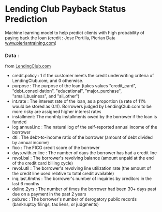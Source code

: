 # Lending Club Payback Status Prediction
Machine learning model to help predict clients with high probability of paying back the loan
(credit : Jose Portilla, Pierian Data www.pieriantraining.com)

### Data :
from [LendingClub.com](www.lendingclub.com)

* credit.policy : 1 if the customer meets the credit underwriting criteria of LendingClub.com, and 0 otherwise.
* purpose : The purpose of the loan (takes values "credit_card", "debt_consolidation", "educational", "major_purchase", "small_business", and "all_other")
* int.rate : The interest rate of the loan, as a proportion (a rate of 11% would be stored as 0.11). Borrowers judged by LendingClub.com to be more risky are assigned higher interest rates
* installment: The monthly installments owed by the borrower if the loan is funded
* log.annual.inc : The natural log of the self-reported annual income of the borrower
* dti : The debt-to-income ratio of the borrower (amount of debt divided by annual income)
* fico : The FICO credit score of the borrower
* days.with.cr.line : The number of days the borrower has had a credit line
* revol.bal : The borrower's revolving balance (amount unpaid at the end of the credit card billing cycle)
* revol.util : The borrower's revolving line utilization rate (the amount of the credit line used relative to total credit available)
* inq.last.6mths : The borrower's number of inquiries by creditors in the last 6 months
* delinq.2yrs : The number of times the borrower had been 30+ days past due on a payment in the past 2 years
* pub.rec : The borrower's number of derogatory public records (bankruptcy filings, tax liens, or judgments)